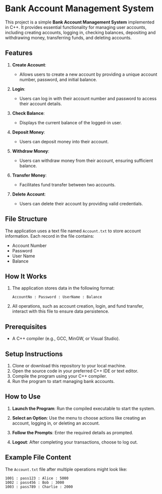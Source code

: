 # Bank Account Management System

This project is a simple **Bank Account Management System** implemented in C++. It provides essential functionality for managing user accounts, including creating accounts, logging in, checking balances, depositing and withdrawing money, transferring funds, and deleting accounts.

## Features

1. **Create Account**: 
   - Allows users to create a new account by providing a unique account number, password, and initial balance.

2. **Login**:
   - Users can log in with their account number and password to access their account details.

3. **Check Balance**:
   - Displays the current balance of the logged-in user.

4. **Deposit Money**:
   - Users can deposit money into their account.

5. **Withdraw Money**:
   - Users can withdraw money from their account, ensuring sufficient balance.

6. **Transfer Money**:
   - Facilitates fund transfer between two accounts.

7. **Delete Account**:
   - Users can delete their account by providing valid credentials.

## File Structure

The application uses a text file named `Account.txt` to store account information. Each record in the file contains:
- Account Number
- Password
- User Name
- Balance

## How It Works

1. The application stores data in the following format:
   ```
   AccountNo : Password : UserName : Balance
   ```

2. All operations, such as account creation, login, and fund transfer, interact with this file to ensure data persistence.

## Prerequisites

- A C++ compiler (e.g., GCC, MinGW, or Visual Studio).

## Setup Instructions

1. Clone or download this repository to your local machine.
2. Open the source code in your preferred C++ IDE or text editor.
3. Compile the program using your C++ compiler.
4. Run the program to start managing bank accounts.

## How to Use

1. **Launch the Program**: 
   Run the compiled executable to start the system.

2. **Select an Option**: 
   Use the menu to choose actions like creating an account, logging in, or deleting an account.

3. **Follow the Prompts**: 
   Enter the required details as prompted.

4. **Logout**: 
   After completing your transactions, choose to log out.

## Example File Content

The `Account.txt` file after multiple operations might look like:
```
1001 : pass123 : Alice : 5000
1002 : pass456 : Bob : 3000
1003 : pass789 : Charlie : 2000
```
